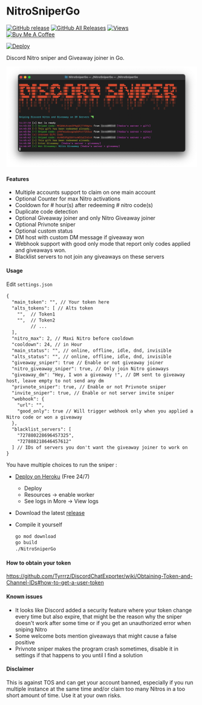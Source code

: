 # NitroSniperGo

[![GitHub release](https://img.shields.io/github/release/Vedzaa/NitroSniperGo.svg?style=flat)](https://github.com/Vedzaa/NitroSniperGo/releases)
[![GitHub All Releases](https://img.shields.io/github/downloads/vedza/NitroSniperGo/total?style=flat)](https://github.com/vedza/NitroSniperGo/releases)
[![Views](https://hits.seeyoufarm.com/api/count/incr/badge.svg?url=https://github.com/Vedza/NitroSniperGo&title=Views)](https://github.com/Vedza/NitroSniperGo)                    
<a href="https://www.buymeacoffee.com/Vedza" target="_blank"><img src="https://www.buymeacoffee.com/assets/img/custom_images/orange_img.png" alt="Buy Me A Coffee" style="height: 41px !important;width: 174px !important;box-shadow: 0px 3px 2px 0px rgba(190, 190, 190, 0.5) !important;-webkit-box-shadow: 0px 3px 2px 0px rgba(190, 190, 190, 0.5) !important;" ></a>

[![Deploy](https://www.herokucdn.com/deploy/button.svg)](https://heroku.com/deploy?template=https://github.com/Vedza/NitroSniperGo/tree/heroku)

Discord Nitro sniper and Giveaway joiner in Go.

![Screenshot](screenshot.png)

#### Features 
* Multiple accounts support to claim on one main account
* Optional Counter for max Nitro activations
* Cooldown for # hour(s) after redeeming # nitro code(s)
* Duplicate code detection
* Optional Giveaway joiner and only Nitro Giveaway joiner
* Optional Privnote sniper
* Optional custom status
* DM host with custom DM message if giveaway won
* Webhook support with good only mode that report only codes applied and giveaways won.
* Blacklist servers to not join any giveaways on these servers

#### Usage

Edit `settings.json`
``` json5
{
  "main_token": "", // Your token here
  "alts_tokens": [ // Alts token
    "",  // Token1
    "",  // Token2
         // ...
  ],
  "nitro_max": 2, // Maxi Nitro before cooldown
  "cooldown": 24, // in Hour
  "main_status": "", // online, offline, idle, dnd, invisible
  "alts_status": "", // online, offline, idle, dnd, invisible
  "giveaway_sniper": true // Enable or not giveaway joiner
  "nitro_giveaway_sniper": true, // Only join Nitro gieaways
  "giveaway_dm": "Hey, I won a giveaway !", // DM sent to giveaway host, leave empty to not send any dm
  "privnote_sniper": true, // Enable or not Privnote sniper
  "invite_sniper": true, // Enable or not server invite sniper
  "webhook": {
    "url": "",
    "good_only": true // Will trigger webhook only when you applied a Nitro code or won a giveaway
  },
  "blacklist_servers": [
    "727880228696457325",
    "727888218646457612"
  ] // IDs of servers you don't want the giveaway joiner to work on
}
```

You have multiple choices to run the sniper : 

- [Deploy on Heroku](https://heroku.com/deploy?template=https://github.com/Vedza/NitroSniperGo/tree/heroku) (Free 24/7)
   * Deploy
   * Resources -> enable worker
   * See logs in More -> View logs

- Download the latest [release](https://github.com/Vedza/NitroSniperGo/releases)

- Compile it yourself
  ``` sh
  go mod download
  go build
  ./NitroSniperGo
  ```
 
#### How to obtain your token
https://github.com/Tyrrrz/DiscordChatExporter/wiki/Obtaining-Token-and-Channel-IDs#how-to-get-a-user-token

#### Known issues
* It looks like Discord added a security feature where your token change every time but also expire, that might be the reason why the sniper doesn't work after some time or if you get an unauthorized error when sniping Nitro
* Some welcome bots mention giveaways that might cause a false positive
* Privnote sniper makes the program crash sometimes, disable it in settings if that happens to you until I find a solution

#### Disclaimer
This is against TOS and can get your account banned, especially if you run multiple instance at the same time and/or claim too many Nitros in a too short amount of time. Use it at your own risks.
